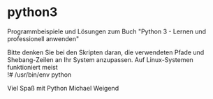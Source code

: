 # python3
<p>Programmbeispiele und Lösungen zum Buch "Python 3 - Lernen und professionell anwenden"</p>

Bitte denken Sie bei den Skripten daran, die verwendeten Pfade und Shebang-Zeilen an Ihr System anzupassen. 
Auf Linux-Systemen funktioniert meist <br/>
!# /usr/bin/env python

Viel Spaß mit Python
Michael Weigend
